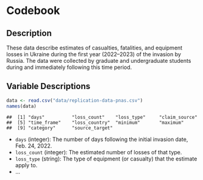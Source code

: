 Codebook
================

## Description

These data describe estimates of casualties, fatalities, and equipment
losses in Ukraine during the first year (2022–2023) of the invasion by
Russia. The data were collected by graduate and undergraduate students
during and immediately following this time period.

## Variable Descriptions

``` r
data <- read.csv("data/replication-data-pnas.csv")
names(data)
```

    ##  [1] "days"          "loss_count"    "loss_type"     "claim_source" 
    ##  [5] "time_frame"    "loss_country"  "minimum"       "maximum"      
    ##  [9] "category"      "source_target"

- `days` (integer): The number of days following the initial invasion
  date, Feb. 24, 2022.  
- `loss_count` (integer): The estimated number of losses of that type.  
- `loss_type` (string): The type of equipment (or casualty) that the
  estimate apply to.  
- …
